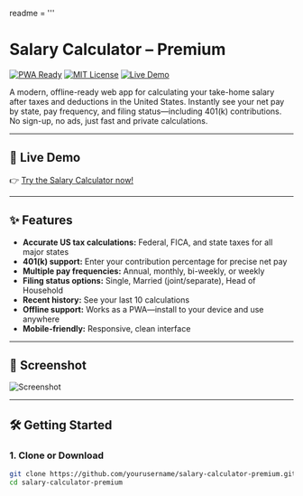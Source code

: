 readme = '''
# Salary Calculator – Premium

[![PWA Ready](https://img.shields.io/badge/PWA-Ready-brightgreen)](https://web.dev/progressive-web-apps/)
[![MIT License](https://img.shields.io/badge/license-MIT-blue.svg)](LICENSE)
[![Live Demo](https://img.shields.io/badge/demo-online-blue)](https://your-live-demo-link.com)

A modern, offline-ready web app for calculating your take-home salary after taxes and deductions in the United States. Instantly see your net pay by state, pay frequency, and filing status—including 401(k) contributions. No sign-up, no ads, just fast and private calculations.

---

## 🚀 Live Demo

👉 [Try the Salary Calculator now!](https://your-live-demo-link.com)

---

## ✨ Features

- **Accurate US tax calculations:** Federal, FICA, and state taxes for all major states
- **401(k) support:** Enter your contribution percentage for precise net pay
- **Multiple pay frequencies:** Annual, monthly, bi-weekly, or weekly
- **Filing status options:** Single, Married (joint/separate), Head of Household
- **Recent history:** See your last 10 calculations
- **Offline support:** Works as a PWA—install to your device and use anywhere
- **Mobile-friendly:** Responsive, clean interface

---

## 📸 Screenshot

![Screenshot](./screenshot.png)

---

## 🛠️ Getting Started

### 1. Clone or Download

```bash
git clone https://github.com/yourusername/salary-calculator-premium.git
cd salary-calculator-premium
